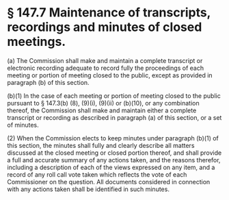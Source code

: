 # § 147.7   Maintenance of transcripts, recordings and minutes of closed meetings.

(a) The Commission shall make and maintain a complete transcript or electronic recording adequate to record fully the proceedings of each meeting or portion of meeting closed to the public, except as provided in paragraph (b) of this section.


(b)(1) In the case of each meeting or portion of meeting closed to the public pursuant to § 147.3(b) (8), (9)(i), (9)(ii) or (b)(10), or any combination thereof, the Commission shall make and maintain either a complete transcript or recording as described in paragraph (a) of this section, or a set of minutes.


(2) When the Commission elects to keep minutes under paragraph (b)(1) of this section, the minutes shall fully and clearly describe all matters discussed at the closed meeting or closed portion thereof, and shall provide a full and accurate summary of any actions taken, and the reasons therefor, including a description of each of the views expressed on any item, and a record of any roll call vote taken which reflects the vote of each Commissioner on the question. All documents considered in connection with any actions taken shall be identified in such minutes.




